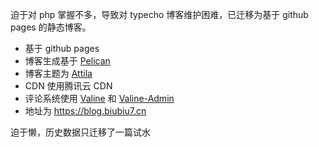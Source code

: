 迫于对 php 掌握不多，导致对 typecho 博客维护困难，已迁移为基于 github pages 的静态博客。
* 基于 github pages
* 博客生成基于 [Pelican](https://github.com/getpelican/pelican)
* 博客主题为 [Attila](https://github.com/arulrajnet/attila)
* CDN 使用腾讯云 CDN 
* 评论系统使用 [Valine](https://github.com/xCss/Valine) 和 [Valine-Admin](https://github.com/DesertsP/Valine-Admin)
* 地址为 https://blog.biubiu7.cn

迫于懒，历史数据只迁移了一篇试水
